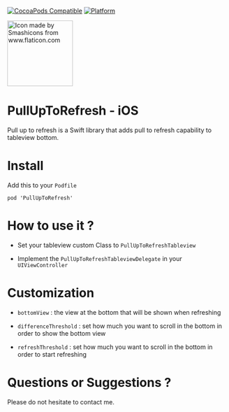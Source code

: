 [![CocoaPods Compatible](https://img.shields.io/cocoapods/v/PullUpToRefresh.svg)](https://cocoapods.org/pods/PullUpToRefresh)
[![Platform](https://img.shields.io/cocoapods/p/PullUpToRefresh.svg)](https://cocoapods.org/pods/PullUpToRefresh)

 <img src="https://image.flaticon.com/icons/svg/149/149004.svg" alt="Icon made by Smashicons from www.flaticon.com" height="150" width="150" align="center"> 

# PullUpToRefresh - iOS
Pull up to refresh is a Swift library that adds pull to refresh capability to tableview bottom.

# Install
Add this to your <code>Podfile</code>
<pre><code>pod 'PullUpToRefresh'
</code></pre>

# How to use it ?

* Set your tableview custom Class to <code>PullUpToRefreshTableview</code>

* Implement the <code>PullUpToRefreshTableviewDelegate</code> in your <code>UIViewController</code>

# Customization

* <code>bottomView</code> : the view at the bottom that will be shown when refreshing

* <code>differenceThreshold</code> : set how much you want to scroll in the bottom in order to show the bottom view

* <code>refreshThreshold</code> : set how much you want to scroll in the bottom in order to start refreshing

# Questions or Suggestions ?

Please do not hesitate to contact me.
